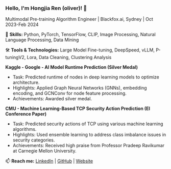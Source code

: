 ### Hello, I'm Hongjia Ren (oliver)! 👋
Multimodal Pre-training Algorithm Engineer | Blackfox.ai, Sydney | Oct 2023-Feb 2024

🚀 **Skills:** Python, PyTorch, TensorFlow, CLIP, Image Processing, Natural Language Processing, Data Mining

🛠️ **Tools & Technologies:** Large Model Fine-tuning, DeepSpeed, vLLM, P-tuningV2, Lora, Data Cleaning, Clustering Analysis


**Kaggle - Google - AI Model Runtime Prediction (Silver Medal)**
- Task: Predicted runtime of nodes in deep learning models to optimize architecture.
- Highlights: Applied Graph Neural Networks (GNNs), embedding encoding, and GCNConv for node feature processing.
- Achievements: Awarded silver medal.

**CMU - Machine Learning-Based TCP Security Action Prediction (EI Conference Paper)**
- Task: Predicted security actions of TCP using various machine learning algorithms.
- Highlights: Used ensemble learning to address class imbalance issues in security categories.
- Achievements: Received high praise from Professor Pradeep Ravikumar at Carnegie Mellon University.

📫 **Reach me:** [LinkedIn](https://www.linkedin.com/in/hongjiaren/) | [GitHub](https://github.com/hongjiaren) | [Website](https://hongjiaren.github.io)

